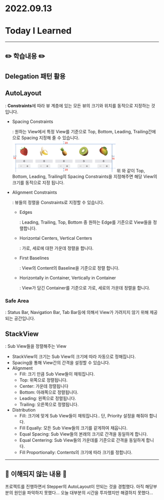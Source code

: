 # 2022.09.13

# Today I Learned

---

## ✏️ 학습내용 ✏️

## Delegation 패턴 활용

## AutoLayout

: **Constraints**에 따라 뷰 계층에 있는 모든 뷰의 크기와 위치를 동적으로 지정하는 것 입니다.

- Spacing Constraints

  : 원하는 View에서 특정 View를 기준으로 Top, Bottom, Leading, Trailing간에 으로 Spacing 지정해 줄 수 있습니다.
  <img src="https://github.com/oneStar92/MyTIL/blob/main/Swift/%E1%84%89%E1%85%B3%E1%84%8F%E1%85%B3%E1%84%85%E1%85%B5%E1%86%AB%E1%84%89%E1%85%A3%E1%86%BA%202022-09-13%20%E1%84%8B%E1%85%A9%E1%84%92%E1%85%AE%206.18.28.png" style="zoom:33%;" />
  위 와 같이 Top, Bottom, Leading, Trailing의 Spacing Constraints을 지정해주면 해당 View의 크기를 동적으로 지정 됩니다.

- Alignment Constraints

  : 뷰들의 정렬을 Constraints로 지정할 수 있습니다.

  - Edges

    : Leading, Trailing, Top, Bottom 중 원하는 Edge를 기준으로 View들을 정렬합니다.

  - Horizontal Centers, Vertical Centers

    : 가로, 세로에 대한 가운데 정렬을 합니다.

  - First Baselines

    : View의 Content의 Baseline을 기준으로 정렬 합니다.

  - Horizontally in Container, Vertically in Container

    : View가 담긴 Container를 기준으로 가로, 세로의 가운데 정렬을 합니다.

### Safe Area

: Status Bar, Navigation Bar, Tab Bar등에 의해서 View가 가려지지 않기 위해 제공되는 공간입니다.



## StackView

: Sub View들을 정렬해주는 View

- StackView의 크기는 Sub View의 크기에 따라 자동으로 정해집니다.
- Spacing을 통해 View간의 간격을 설정할 수 있습니다.
- Alignment
  - Fill: 크기 만큼 Sub View들이 채워집니다.
  - Top: 위쪽으로 정렬됩니다.
  - Center: 가운데 정렬됩니다
  - Bottom: 아래쪽으로 정렬됩니다.
  - Leading: 왼쪽으로 정렬됩니다.
  - Trailing: 오른쪽으로 정렬됩니다.
- Distribution
  - Fill: 크기에 맞게 Sub View들이 채워집니다.. 단, Priority 설정을 해줘야 합니다.
  - Fill Equally: 모든 Sub View들의 크기를 같게하여 채웁니다.
  - Equal Spacing: Sub View들의 본래의 크기로 간격을 동일하게 합니다.
  - Equal Centering: Sub View들의 가운데를 기준으로 간격을 동일하게 합니다.
  - Fill Proportionally: Contents의 크기에 따라 크기를 정합니다.

---

## 🤔 이해되지 않는 내용 🤔

프로젝트를 진행하면서 Stepper의 AutoLayout이 안되는 것을 경험했다. 아직 해당부분의 원인을 파악하지 못했다... 오늘 대부분의 시간을 투자했지만 해결하지 못했다...
